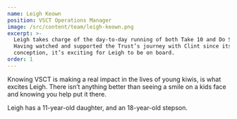 ```yaml
---
name: Leigh Keown
position: VSCT Operations Manager
image: /src/content/team/leigh-keown.png
excerpt: >-
  Leigh takes charge of the day-to-day running of both Take 10 and Do Some Good.
  Having watched and supported the Trust’s journey with Clint since its
  conception, it’s exciting for Leigh to be on board.
order: 1
---
```

Knowing VSCT is making a real impact in the lives of young kiwis, is what excites Leigh. There isn’t anything better than seeing a smile on a kids face and knowing you help put it there.

Leigh has a 11-year-old daughter, and an 18-year-old stepson.